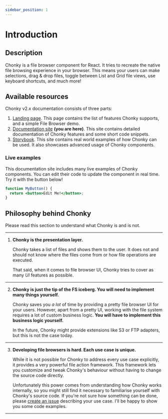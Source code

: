 ```yaml
---
sidebar_position: 1
---
```


# Introduction

## Description

Chonky is a file browser component for React. It tries to recreate the native file
browsing experience in your browser. This means your users can make selections, drag &
drop files, toggle between List and Grid file views, use keyboard shortcuts, and much
more!

## Available resources

Chonky v2.x documentation consists of three parts:

1.  [Landing page](https://chonky.io/). This page contains the list of features Chonky
    supports, and a simple File Browser demo.
2.  [Documentation site](https://chonky.io/docs/2.x/) **(you are here)**. This site
    contains detailed documentation of Chonky features and some short code snippets.
3.  [Storybook](https://chonky.io/storybook/2.x/). This site contains real world
    examples of how Chonky can be used. It also showcases advanced usage of Chonky
    components.

### Live examples

This documentation site includes many live examples of Chonky components. You can edit
their code to update the component in real time. Try it with the button below!

```jsx live
function MyButton() {
  return <button>Edit Me!</button>;
}
```

## Philosophy behind Chonky

Please read this section to understand what Chonky is and is not.

---

1. **Chonky is the presentation layer.**

   Chonky takes a list of files and shows them to the user. It does not and should not
   know where the files come from or how file operations are executed.

   That said, when it comes to file browser UI, Chonky tries to cover as many _UI_
   features as possible.

---

2. **Chonky is just the tip of the FS iceberg. You will need to implement many things
   yourself.**

   Chonky saves you _a lot_ of time by providing a pretty file browser UI
   for your users. However, apart from a pretty UI, working with the file system
   requires a lot of custom business logic. **You will have to implement this business
   logic yourself.**

   In the future, Chonky might provide extensions like S3 or FTP
   adapters, but this is not the case today.

---

3. **Developing file browsers is hard. Each use case is unique.**

   While it is not possible for Chonky to address every use case explicitly, it
   provides a very powerful file action framework. This framework lets you customize
   and tweak Chonky's behaviour without having to change the source code directly.

   Unfortunately this power comes from understanding how Chonky works internally, so
   you might still find it necessary to familiarise yourself with Chonky's source code.
   If you're not sure how something can be done, please [create an
   issue](https://github.com/TimboKZ/Chonky/issues) describing your use case. I'll be
   happy to show you some code examples.

---
